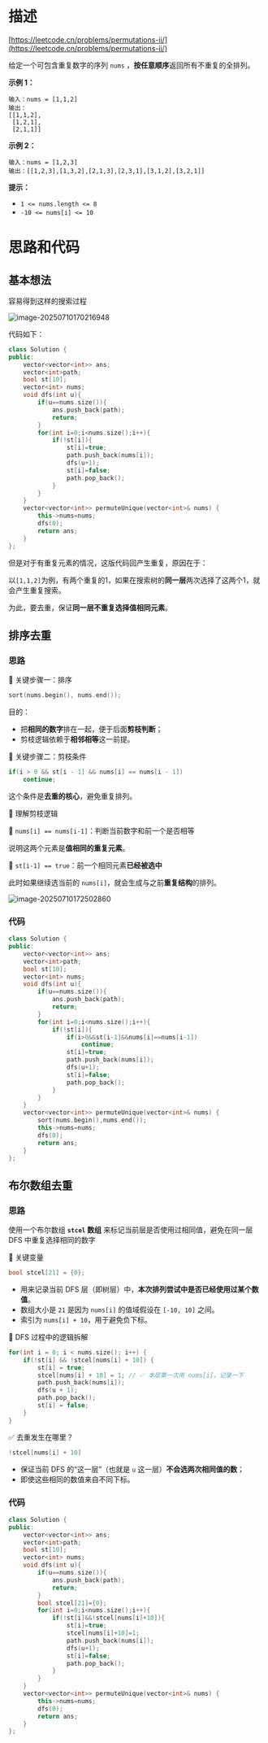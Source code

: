 # 描述

[https://leetcode.cn/problems/permutations-ii/](https://leetcode.cn/problems/permutations-ii/)

给定一个可包含重复数字的序列 `nums` ，**按任意顺序**返回所有不重复的全排列。

**示例 1：**

```
输入：nums = [1,1,2]
输出：
[[1,1,2],
 [1,2,1],
 [2,1,1]]
```

**示例 2：**

```
输入：nums = [1,2,3]
输出：[[1,2,3],[1,3,2],[2,1,3],[2,3,1],[3,1,2],[3,2,1]]
```

 

**提示：**

- `1 <= nums.length <= 8`
- `-10 <= nums[i] <= 10`

# 思路和代码

## 基本想法

容易得到这样的搜索过程

![image-20250710170216948](https://my--pic.oss-cn-beijing.aliyuncs.com/img/image-20250710170216948.png)

代码如下：

```c++
class Solution {
public:
    vector<vector<int>> ans;
    vector<int>path;
    bool st[10];
    vector<int> nums;
    void dfs(int u){
        if(u==nums.size()){
            ans.push_back(path);
            return;
        }
        for(int i=0;i<nums.size();i++){
            if(!st[i]){
                st[i]=true;
                path.push_back(nums[i]);
                dfs(u+1);
                st[i]=false;
                path.pop_back();
            }
        }
    }
    vector<vector<int>> permuteUnique(vector<int>& nums) {
        this->nums=nums;
        dfs(0);
        return ans;
    }
};
```

但是对于有重复元素的情况，这版代码回产生重复，原因在于：

以`[1,1,2]`为例，有两个重复的1，如果在搜索树的**同一层**两次选择了这两个1，就会产生重复搜索。

为此，要去重，保证**同一层不重复选择值相同元素**。

## 排序去重

### 思路

🔧 关键步骤一：排序

```cpp
sort(nums.begin(), nums.end());
```

目的：

- 把**相同的数字**排在一起，便于后面**剪枝判断**；
- 剪枝逻辑依赖于**相邻相等**这一前提。



🔧 关键步骤二：剪枝条件

```cpp
if(i > 0 && st[i - 1] && nums[i] == nums[i - 1])
    continue;
```

这个条件是**去重的核心**，避免重复排列。

🚨 理解剪枝逻辑

📌 `nums[i] == nums[i-1]`：判断当前数字和前一个是否相等

说明这两个元素是**值相同的重复元素**。

📌 `st[i-1] == true`：前一个相同元素**已经被选中**

此时如果继续选当前的 `nums[i]`，就会生成与之前**重复结构**的排列。



![image-20250710172502860](https://my--pic.oss-cn-beijing.aliyuncs.com/img/image-20250710172502860.png)

### 代码

```c++
class Solution {
public:
    vector<vector<int>> ans;
    vector<int>path;
    bool st[10];
    vector<int> nums;
    void dfs(int u){
        if(u==nums.size()){
            ans.push_back(path);
            return;
        }
        for(int i=0;i<nums.size();i++){
            if(!st[i]){
                if(i>0&&st[i-1]&&nums[i]==nums[i-1])
                    continue;
                st[i]=true;
                path.push_back(nums[i]);
                dfs(u+1);
                st[i]=false;
                path.pop_back();
            }
        }
    }
    vector<vector<int>> permuteUnique(vector<int>& nums) {
        sort(nums.begin(),nums.end());
        this->nums=nums;
        dfs(0);
        return ans;
    }
};
```

## 布尔数组去重

### 思路

使用一个布尔数组 **`stcel` 数组** 来标记当前层是否使用过相同值，避免在同一层 DFS 中重复选择相同的数字

🧩 关键变量

```cpp
bool stcel[21] = {0};
```

- 用来记录当前 DFS 层（即树层）中，**本次排列尝试中是否已经使用过某个数值**。
- 数组大小是 `21` 是因为 `nums[i]` 的值域假设在 `[-10, 10]` 之间。
- 索引为 `nums[i] + 10`，用于避免负下标。

🔁 DFS 过程中的逻辑拆解

```cpp
for(int i = 0; i < nums.size(); i++) {
    if(!st[i] && !stcel[nums[i] + 10]) {
        st[i] = true;
        stcel[nums[i] + 10] = 1; // ✅ 本层第一次用 nums[i]，记录一下
        path.push_back(nums[i]);
        dfs(u + 1);
        path.pop_back();
        st[i] = false;
    }
}
```

✅ 去重发生在哪里？

```cpp
!stcel[nums[i] + 10]
```

- 保证当前 DFS 的“这一层”（也就是 `u` 这一层）**不会选两次相同值的数**；
- 即使这些相同的数值来自不同下标。

### 代码

```c++
class Solution {
public:
    vector<vector<int>> ans;
    vector<int>path;
    bool st[10];
    vector<int> nums;
    void dfs(int u){
        if(u==nums.size()){
            ans.push_back(path);
            return;
        }
        bool stcel[21]={0};
        for(int i=0;i<nums.size();i++){
            if(!st[i]&&!stcel[nums[i]+10]){
                st[i]=true;
                stcel[nums[i]+10]=1;
                path.push_back(nums[i]);
                dfs(u+1);
                st[i]=false;
                path.pop_back();
            }
        }
    }
    vector<vector<int>> permuteUnique(vector<int>& nums) {
        this->nums=nums;
        dfs(0);
        return ans;
    }
};
```

